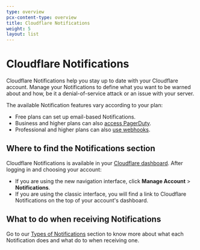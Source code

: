 ```yaml
---
type: overview
pcx-content-type: overview
title: Cloudflare Notifications
weight: 5
layout: list
---
```


<ContentColumn>

# Cloudflare Notifications

Cloudflare Notifications help you stay up to date with your Cloudflare account. Manage your Notifications to define what you want to be warned about and how, be it a denial-of-service attack or an issue with your server.

The available Notification features vary according to your plan:

*   Free plans can set up email-based Notifications.
*   Business and higher plans can also [access PagerDuty](/fundamentals/notifications/create-notifications/create-pagerduty/).
*   Professional and higher plans can also [use webhooks](/fundamentals/notifications/create-notifications/configure-webhooks/).

## Where to find the Notifications section

Cloudflare Notifications is available in your [Cloudflare dashboard](https://dash.cloudflare.com/login). After logging in and choosing your account:

*   If you are using the new navigation interface, click **Manage Account** > **Notifications**.
*   If you are using the classic interface, you will find a link to Cloudflare Notifications on the top of your account's dashboard.

## What to do when receiving Notifications

Go to our [Types of Notifications](/fundamentals/notification-available/) section to know more about what each Notification does and what do to when receiving one.

</ContentColumn>
